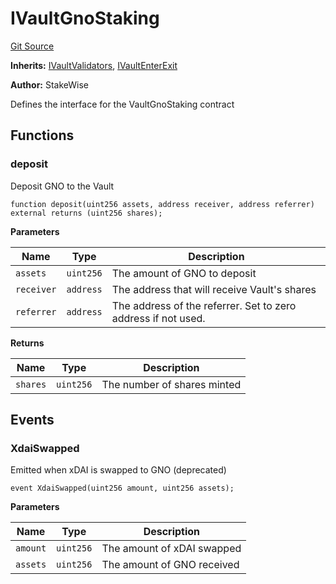# IVaultGnoStaking
[Git Source](https://github.com/stakewise/v3-core/blob/c4059a64871829ca60ea58f054baf8eb13d3572a/contracts/interfaces/IVaultGnoStaking.sol)

**Inherits:**
[IVaultValidators](/contracts/interfaces/IVaultValidators.sol/interface.IVaultValidators.md), [IVaultEnterExit](/contracts/interfaces/IVaultEnterExit.sol/interface.IVaultEnterExit.md)

**Author:**
StakeWise

Defines the interface for the VaultGnoStaking contract


## Functions
### deposit

Deposit GNO to the Vault


```solidity
function deposit(uint256 assets, address receiver, address referrer) external returns (uint256 shares);
```
**Parameters**

|Name|Type|Description|
|----|----|-----------|
|`assets`|`uint256`|The amount of GNO to deposit|
|`receiver`|`address`|The address that will receive Vault's shares|
|`referrer`|`address`|The address of the referrer. Set to zero address if not used.|

**Returns**

|Name|Type|Description|
|----|----|-----------|
|`shares`|`uint256`|The number of shares minted|


## Events
### XdaiSwapped
Emitted when xDAI is swapped to GNO (deprecated)


```solidity
event XdaiSwapped(uint256 amount, uint256 assets);
```

**Parameters**

|Name|Type|Description|
|----|----|-----------|
|`amount`|`uint256`|The amount of xDAI swapped|
|`assets`|`uint256`|The amount of GNO received|

